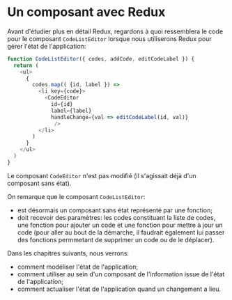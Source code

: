 # Un composant avec Redux

Avant d'étudier plus en détail Redux, regardons à quoi ressemblera le code pour le composant `CodeListEditor` lorsque nous utiliserons Redux pour gérer l'état de l'application:

```javascript
function CodeListEditor({ codes, addCode, editCodeLabel }) {
  return (
    <ul>
      { 
        codes.map(( {id, label }) => 
          <li key={code}>
            <CodeEditor
              id={id}
              label={label}
              handleChange={val => editCodeLabel(id, val)}
               />
          </li>
        )
      }
    </ul>
  )
}
```

Le composant `CodeEditor` n'est pas modifié (il s'agissait déjà d'un composant sans état).

On remarque que le composant `CodeListEditor`:
- est désormais un composant sans état représenté par une fonction;
- doit recevoir des paramètres: les codes constituant la liste de codes, une fonction pour ajouter un code et une fonction pour mettre à jour un code (pour aller au bout de la démarche, il faudrait également lui passer des fonctions permmetant de supprimer un code ou de le déplacer).

Dans les chapitres suivants, nous verrons:
- comment modéliser l'état de l'application;
- comment utiliser au sein d'un composant de l'information issue de l'état de l'application;
- comment actualiser l'état de l'application quand un changement a lieu.